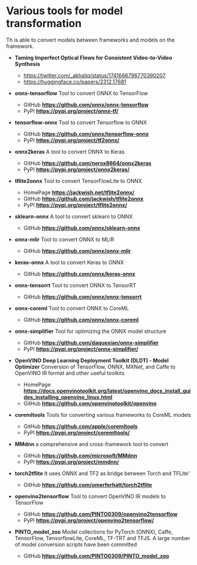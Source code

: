 # Various tools for model transformation
Th is able to convert models between frameworks and models on the framework. 
- **Taming Imperfect Optical Flows for Consistent Video-to-Video Synthesis**
   - https://twitter.com/_akhaliq/status/1741666796770390207
   - https://huggingface.co/papers/2312.17681
- **onnx-tensorflow** Tool to convert ONNX to TensorFlow
    - GitHub **https://github.com/onnx/onnx-tensorflow**
    - PyPI **https://pypi.org/project/onnx-tf/**
- **tensorflow-onnx** Tool to convert Tensorflow to ONNX
    - GitHub **https://github.com/onnx/tensorflow-onnx**
    - PyPI **https://pypi.org/project/tf2onnx/**
- **onnx2keras** A tool to convert ONNX to Keras
    - GitHub **https://github.com/nerox8664/onnx2keras**
    - PyPI **https://pypi.org/project/onnx2keras/**
- **tflite2onnx** Tool to convert TensorFlowLite to ONNX
    - HomePage **https://jackwish.net/tflite2onnx/**
    - GitHub **https://github.com/jackwish/tflite2onnx**
    - PyPI **https://pypi.org/project/tflite2onnx/**
- **sklearn-onnx** A tool to convert sklearn to ONNX
    - GitHub **https://github.com/onnx/sklearn-onnx**
- **onnx-mlir** Tool to convert ONNX to MLIR
    - GitHub **https://github.com/onnx/onnx-mlir**
- **keras-onnx** A tool to convert Keras to ONNX
    - GitHub **https://github.com/onnx/keras-onnx**
- **onnx-tensorrt** Tool to convert ONNX to TensorRT
    - GitHub **https://github.com/onnx/onnx-tensorrt**
- **onnx-coreml** Tool to convert ONNX to CoreML
    - GitHub **https://github.com/onnx/onnx-coreml**
- **onnx-simplifier** Tool for optimizing the ONNX model structure
    - GitHub **https://github.com/daquexian/onnx-simplifier**
    - PyPI **https://pypi.org/project/onnx-simplifier/**
- **OpenVINO Deep Learning Deployment Toolkit (DLDT) - Model Optimizer** Conversion of TensorFlow, ONNX, MXNet, and Caffe to OpenVINO IR format and other useful toolkits
    - HomePage **https://docs.openvinotoolkit.org/latest/openvino_docs_install_guides_installing_openvino_linux.html**
    - GitHub **https://github.com/openvinotoolkit/openvino**
- **coremltools** Tools for converting various frameworks to CoreML models
    - GitHub **https://github.com/apple/coremltools**
    - PyPI **https://pypi.org/project/coremltools/**
- **MMdnn** a comprehensive and cross-framework tool to convert
    - GitHub **https://github.com/microsoft/MMdnn**
    - PyPI **https://pypi.org/project/mmdnn/**
- **torch2tflite** It uses ONNX and TF2 as bridge between Torch and TFLite'

    - GitHub **https://github.com/omerferhatt/torch2tflite**
- **openvino2tensorflow** Tool to convert OpenVINO IR models to TensorFlow
    - GitHub **https://github.com/PINTO0309/openvino2tensorflow**
    - PyPI **https://pypi.org/project/openvino2tensorflow/**
- **PINTO_model_zoo** Model collections for PyTorch (ONNX), Caffe, TensorFlow, TensorflowLite, CoreML, TF-TRT and TFJS. A large number of model conversion scripts have been committed
    - GitHub **https://github.com/PINTO0309/PINTO_model_zoo**
